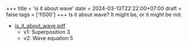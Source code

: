 +++
title = 'is it about wave'
date = 2024-03-13T22:22:00+07:00
draft = false
tags = ['fi500']
+++
Is it about wave? It might be, or it might be not.
<!--more-->

+ [is_it_about_wave.pdf](https://osf.io/cgj74)
  - v1: Superposition 3
  - v2: Wave equation 5
